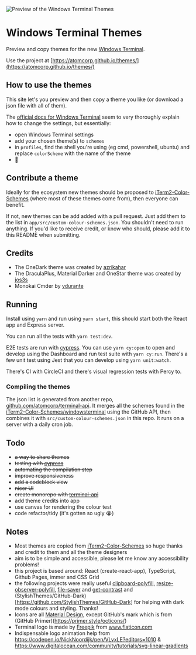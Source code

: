 ![Preview of the Windows Terminal Themes](https://github.com/atomcorp/themes/raw/master/public/preview-v3.png)

# Windows Terminal Themes

Preview and copy themes for the new [Windows Terminal](https://github.com/microsoft/terminal).

Use the project at [https://atomcorp.github.io/themes/](https://atomcorp.github.io/themes/)

## How to use the themes

This site let's you preview and then copy a theme you like (or download a json file with all of them).

The [official docs for Windows Terminal](https://github.com/microsoft/terminal/blob/master/doc/user-docs/UsingJsonSettings.md) seem to very thoroughly explain how to change the settings, but essentially:

- open Windows Terminal settings
- add your chosen theme(s) to `schemes`
- in `profiles`, find the shell you're using (eg cmd, powershell, ubuntu) and replace `colorScheme` with the name of the theme
- 🥳

## Contribute a theme

Ideally for the ecosystem new themes should be proposed to [iTerm2-Color-Schemes](https://github.com/mbadolato/iTerm2-Color-Schemes) (where most of these themes come from), then everyone can benefit.

If not, new themes can be add added with a pull request. Just add them to the list in `app/src/custom-colour-schemes.json`. You shouldn't need to run anything. If you'd like to receive credit, or know who should, please add it to this README when submitting.

## Credits

- The OneDark theme was created by [azrikahar](https://github.com/azrikahar)
- The DraculaPlus, Material Darker and OneStar theme was created by [jos3s](https://github.com/jos3s)
- Monokai Cmder by [vdurante](https://github.com/vdurante/windows-terminal-monokai-cmder)

## Running

Install using `yarn` and run using `yarn start`, this should start both the React app and Express server.

You can run all the tests with `yarn test:dev`.

E2E tests are run with [cypress](https://www.cypress.io/). You can use `yarn cy:open` to open and develop using the Dashboard and run test suite with `yarn cy:run`. There's a few unit test using Jest that you can develop using `yarn unit:watch`.

There's CI with CircleCI and there's visual regression tests with Percy to.

### Compiling the themes

The json list is generated from another repo, [github.com/atomcorp/terminal-api](https://github.com/atomcorp/terminal-api). It merges all the schemes found in the [iTerm2-Color-Schemes/windowsterminal](https://github.com/mbadolato/iTerm2-Color-Schemes/tree/master/windowsterminal) using the GitHub API, then combines it with `src/custom-colour-schemes.json` in this repo. It runs on a server with a daily cron job.

## Todo

- ~~a way to share themes~~
- ~~testing with [cypress](https://www.cypress.io/)~~
- ~~automating the compilation step~~
- ~~improve responsiveness~~
- ~~add a codeblock view~~
- ~~nicer UI~~
- ~~create monorepo with [terminal-api](https://github.com/atomcorp/terminal-api)~~
- add theme credits into app
- use canvas for rendering the colour test
- code refactor/tidy (it's gotten so ugly 😭)

## Notes

- Most themes are copied from [iTerm2-Color-Schemes](https://github.com/mbadolato/iTerm2-Color-Schemes) so huge thanks and credit to them and all the theme designers
- aim is to be simple and accessible, please let me know any accessibility problems!
- this project is based around: React (create-react-app), TypeScript, Github Pages, immer and CSS Grid
- the following projects were really useful [clipboard-polyfill](https://github.com/lgarron/clipboard-polyfill), [resize-observer-polyfill](https://github.com/que-etc/resize-observer-polyfill), [file-saver](https://github.com/eligrey/FileSaver.js) and [get-contrast](https://github.com/johno/get-contrast) and (StylishThemes/GitHub-Dark)[https://github.com/StylishThemes/GitHub-Dark] for helping with dark mode colours and styling. Thanks!
- Icons are all [Material Design](https://material.io/resources/icons/?style=baseline), except GitHub's mark which is from (GitHub Primer)(https://primer.style/octicons/)
- Terminal logo is made by <a href="https://www.flaticon.com/authors/freepik" title="Freepik">Freepik</a> from <a href="https://www.flaticon.com/" title="Flaticon">www.flaticon.com</a>
- Indispensable logo animation help from https://codepen.io/NickNoordijk/pen/VLvxLE?editors=1010 & https://www.digitalocean.com/community/tutorials/svg-linear-gradients
